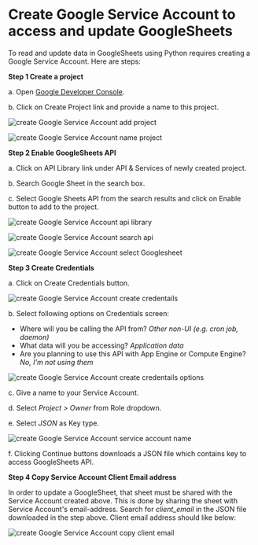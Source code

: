 # Create Google Service Account to access and update GoogleSheets

To read and update data in GoogleSheets using Python requires creating a Google Service Account. Here are steps:

**Step 1 Create a project**

a. Open [Google Developer Console](https://console.developers.google.com/). 

b. Click on Create Project link and provide a name to this project.

![create Google Service Account add project](https://user-images.githubusercontent.com/71815964/104507254-60332f80-55de-11eb-91db-4eda253c44ab.png)

![create Google Service Account name project](https://user-images.githubusercontent.com/71815964/104507250-5f9a9900-55de-11eb-8107-8ca5ebe6d264.png)


**Step 2 Enable GoogleSheets API**

a. Click on API Library link under API & Services of newly created project. 

b. Search Google Sheet in the search box. 

c. Select Google Sheets API from the search results and click on Enable button to add to the project.

![create Google Service Account api library](https://user-images.githubusercontent.com/71815964/104508318-f61b8a00-55df-11eb-8f26-2b97be570c23.png)

![create Google Service Account search api](https://user-images.githubusercontent.com/71815964/104508315-f4ea5d00-55df-11eb-963e-00ba0f1828dd.png)

![create Google Service Account select Googlesheet](https://user-images.githubusercontent.com/71815964/104508309-f3b93000-55df-11eb-8f34-4440eb29f046.png)


**Step 3 Create Credentials**

a. Click on Create Credentials button.

![create Google Service Account create credentails](https://user-images.githubusercontent.com/71815964/104512039-84463f00-55e5-11eb-8426-f25d56222b2b.png)

b. Select following options on Credentials screen:
- Where will you be calling the API from?  *Other non-UI (e.g. cron job, daemon)*
- What data will you be accessing? *Application data*
- Are you planning to use this API with App Engine or Compute Engine? *No, I’m not using them*

![create Google Service Account create credentails options](https://user-images.githubusercontent.com/71815964/104512035-83ada880-55e5-11eb-808b-5fa722b3ddc0.png)

c. Give a name to your Service Account. 

d. Select *Project > Owner* from Role dropdown. 

e. Select *JSON* as Key type.

![create Google Service Account service account name](https://user-images.githubusercontent.com/71815964/104512028-801a2180-55e5-11eb-8f63-6125170aa78f.png)

f. Clicking Continue buttons downloads a JSON file which contains key to access GoogleSheets API.

**Step 4 Copy Service Account Client Email address**

In order to update a GoogleSheet, that sheet must be shared with the Service Account created above. This is done by sharing the sheet with Service Account's email-address. Search for *client_email* in the JSON file downloaded in the step above. Client email address should like below:

![create Google Service Account copy client email](https://user-images.githubusercontent.com/71815964/104516470-4698e480-55ec-11eb-8dc1-4f3ae12f888f.png)

